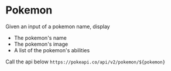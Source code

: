 # Pokemon

Given an input of a pokemon name, display
- The pokemon's name
- The pokemon's image
- A list of the pokemon's abilities

Call the api below
`https://pokeapi.co/api/v2/pokemon/${pokemon}`